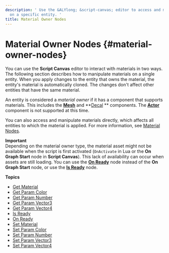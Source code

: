 ```yaml
---
description: ' Use the &ALYlong; &script-canvas; editor to access and manipulate materials
  on a specific entity. '
title: Material Owner Nodes
---
```

# Material Owner Nodes {#material-owner-nodes}

You can use the **Script Canvas** editor to interact with materials in two ways\. The following section describes how to manipulate materials on a single entity\. When you apply changes to the entity that owns the material, the entity's material is automatically cloned\. The changes don't affect other entities that have the same material\.

An entity is considered a *material owner* if it has a component that supports materials\. This includes the **[Mesh](/docs/userguide/components/static-mesh.md)** and **[Decal](/docs/userguide/components/decal.md) ** components\. The **[Actor](/docs/userguide/components/actor.md)** component is not supported at this time\.

You can also access and manipulate materials directly, which affects all entities to which the material is applied\. For more information, see [Material Nodes](/docs/userguide/scripting/scriptcanvas/materials-nodes.md)\.

**Important**  
Depending on the material owner type, the material asset might not be available when the script is first activated \(`OnActivate` in Lua or the **On Graph Start** node in **Script Canvas**\)\. This lack of availability can occur when assets are still loading\. You can use the **[On Ready](/docs/userguide/materials/owner-on-material-owner-ready-node.md)** node instead of the **On Graph Start** node, or use the **[Is Ready](/docs/userguide/materials/owner-is-material-owner-ready.md)** node\.

**Topics**
+ [Get Material](/docs/userguide/materials/owner-get-material.md)
+ [Get Param Color](/docs/userguide/materials/owner-get-param-color-node.md)
+ [Get Param Number](/docs/userguide/materials/owner-get-param-number-node.md)
+ [Get Param Vector3](/docs/userguide/materials/owner-get-param-vector3-node.md)
+ [Get Param Vector4](/docs/userguide/materials/owner-get-param-vector4-node.md)
+ [Is Ready](/docs/userguide/materials/owner-is-material-owner-ready.md)
+ [On Ready](/docs/userguide/materials/owner-on-material-owner-ready-node.md)
+ [Set Material](/docs/userguide/materials/owner-set-material.md)
+ [Set Param Color](/docs/userguide/materials/owner-set-param-color.md)
+ [Set Param Number](/docs/userguide/materials/owner-set-param-number.md)
+ [Set Param Vector3](/docs/userguide/materials/owner-set-param-vector3.md)
+ [Set Param Vector4](/docs/userguide/materials/owner-set-param-vector4.md)
